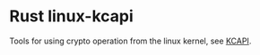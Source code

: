 # Rust linux-kcapi

Tools for using crypto operation from the linux kernel, see [KCAPI].

[KCAPI]: https://www.kernel.org/doc/html/v4.10/crypto/userspace-if.html#setsockopt-interface